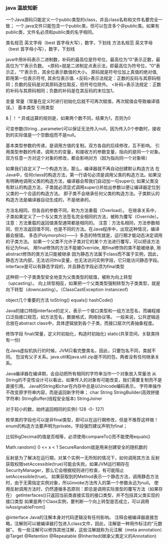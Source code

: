 ### java 温故知新

一个Java源码只能定义一个public类型的class，并且class名称和文件名要完全一致；
一个.java文件只能包含一个public类，但可以包含多个非public类。如果有public类，文件名必须和public类的名字相同。

类名规范  英文字母（best 首字母大写），数字，下划线
方法名规范  英文字母（best 首字母小写），数字，下划线

java中用补码表示二进制数，补码的最高位是符号位，最高位为“0”表示正数，最高位为“1”表示负数。
<原码>就是二进制定点表示法，即最高位为符号位，“0”表示正，“1”表示负，其余位表示数值的大小。
     原码就是符号位加上真值的绝对值, 即用第一位表示符号, 其余位表示值.
<反码>表示法规定：正数的反码与其原码相同；负数的反码是对其原码逐位取反，但符号位除外。
<补码>表示法规定：正数的补码与其原码相同；负数的补码是在其反码的末位加1。

变量  常量（常量在定义时进行初始化后就不可再次赋值，再次赋值会导致编译错误。）
基本类型  引用类型

& | ！ ^ 异或运算的规则是，如果两个数不同，结果为1，否则为0


可变参数(String...parameter)可以保证无法传入null，因为传入0个参数时，接收到的实际值是一个空数组而不是null。

基本类型参数的传递，是调用方值的复制。双方各自的后续修改，互不影响。
引用类型参数的传递，调用方的变量，和接收方的参数变量，指向的是同一个对象。双方任意一方对这个对象的修改，都会影响对方（因为指向同一个对象嘛）

如果我们自定义了一个构造方法，那么，编译器就不再自动创建默认构造方法
在Java中，任何class的构造方法，第一行语句必须是调用父类的构造方法。如果没有明确地调用父类的构造方法，编译器会帮我们自动加一句super();
如果父类没有默认的构造方法，子类就必须显式调用super()并给出参数以便让编译器定位到父类的一个合适的构造方法。
即子类不会继承任何父类的构造方法。子类默认的构造方法是编译器自动生成的，不是继承的。

方法名相同，但各自的参数不同，称为方法重载（Overload）。
在继承关系中，子类如果定义了一个与父类方法签名完全相同的方法，被称为覆写（Override）。
注意：方法重载的返回值类型通常都是相同的。
注意：方法名相同，方法参数相同，但方法返回值不同，也是不同的方法。在Java程序中，出现这种情况，编译器会报错。
多态(Polymorphic)——》多态的特性就是，运行期才能动态决定调用的子类方法。
如果一个父类不允许子类对它的某个方法进行覆写，可以把该方法标记为final。
用final修饰的方法不能被Override, 用final修饰的类不能被继承, 用abstract修饰的类方法只能被继承
因为静态方法属于class而不属于实例，因此，静态方法内部，无法访问this变量，也无法访问实例字段，它只能访问静态字段。
interface是可以有静态字段的，并且静态字段必须为final类型

这种把一个子类类型安全地变为父类类型的赋值，被称为向上转型（upcasting）。
向上转型相反，如果把一个父类类型强制转型为子类类型，就是向下转型（downcasting）。（ClassCastException instanceof)

object几个重要的方法  toString() equals() hashCode()

Java的接口特指interface的定义，表示一个接口类型和一组方法签名，而编程接口泛指接口规范，如方法签名，数据格式，网络协议等。
一般来说，公共逻辑适合放在abstract class中，具体逻辑放到各个子类，而接口层次代表抽象程度。

修饰字段 final(常量，定义时初始化，构造时初始化) static(共享空间，关联类持有一份) 


在Java虚拟机执行的时候，JVM只看完整类名，因此，只要包名不同，类就不同。
包没有父子关系。java.util和java.util.zip是不同的包，两者没有任何继承关系。

Java编译器在编译期，会自动把所有相同的字符串当作一个对象放入常量池
从String的不变性设计可以看出，如果传入的对象有可能改变，我们需要复制而不是直接引用。
Java的String和char在内存中总是以Unicode编码表示。
字符串操作不改变原字符串内容，而是返回新字符串；
char  String  StringBuilder(高效拼接字符串) StringBuffer(线程安全版本) StringJoiner


对于较小的数，始终返回相同的实例(-128 -0- 127)

枚举类的字段也可以是非final类型，即可以在运行期修改，但是不推荐这样做！
enum的构造方法要声明为private，字段强烈建议声明为final；

比较BigDecimal的值是否相等，必须使用compareTo()而不能使用equals()

Math.random() 0 <= x < 1
SecureRandom就是用来创建安全的随机数的


反射是为了解决在运行期，对某个实例一无所知的情况下，如何调用其方法
反射获取权限setAccessible(true)可能会失败。如果JVM运行期存在SecurityManager，那么它会根据规则进行检查，有可能阻止setAccessible(true)。
如果获取到的Method表示一个静态方法，调用静态方法时，由于无需指定实例对象，所以invoke方法传入的第一个参数永远为null。
使用反射调用方法时，仍然遵循多态原则：即总是调用实际类型的覆写方法（如果存在）
getInterfaces()只返回当前类直接实现的接口类型，并不包括其父类实现的接口类型
如果是两个Class实例，要判断一个向上转型是否成立，可以调用isAssignableFrom()

@interface
Java的注解本身对代码逻辑没有任何影响。
注释会被编译器直接忽略，注解则可以被编译器打包进入class文件，因此，注解是一种用作标注的“元数据”。
有一些注解可以修饰其他注解，这些注解就称为元注解（meta annotation）@Target  @Retention @Repeatable @Inherited(继承父类定义的Annotation)

